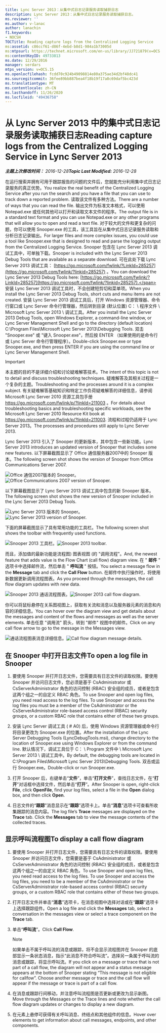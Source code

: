 ```yaml
---
title: Lync Server 2013：从集中式日志记录服务读取捕获日志
description: Lync Server 2013：从集中式日志记录服务读取捕获日志。
ms.reviewer: ''
ms.author: v-lanac
author: lanachin
f1.keywords:
- NOCSH
TOCTitle: Reading capture logs from the Centralized Logging Service
ms:assetid: c86ccf61-d86f-4ebd-b8d1-984a1b73005d
ms:mtpsurl: https://technet.microsoft.com/en-us/library/JJ721879(v=OCS.15)
ms:contentKeyID: 49733813
ms.date: 12/29/2016
manager: serdars
mtps_version: v=OCS.15
ms.openlocfilehash: fcdd70c924b49098814e80a375ae34d2bf48dc41
ms.sourcegitcommit: 36fee89bb887bea4f18b19f17a8c69daf5bc423d
ms.translationtype: MT
ms.contentlocale: zh-CN
ms.lasthandoff: 11/26/2020
ms.locfileid: "49436758"
---
```

# <a name="reading-capture-logs-from-the-centralized-logging-service-in-lync-server-2013"></a><span data-ttu-id="a7020-103">从 Lync Server 2013 中的集中式日志记录服务读取捕获日志</span><span class="sxs-lookup"><span data-stu-id="a7020-103">Reading capture logs from the Centralized Logging Service in Lync Server 2013</span></span>

<div data-xmlns="http://www.w3.org/1999/xhtml">

<div class="topic" data-xmlns="http://www.w3.org/1999/xhtml" data-msxsl="urn:schemas-microsoft-com:xslt" data-cs="https://msdn.microsoft.com/">

<div data-asp="https://msdn2.microsoft.com/asp">



</div>

<div id="mainSection">

<div id="mainBody"><span data-ttu-id="a7020-104">

<span> </span></span><span class="sxs-lookup"><span data-stu-id="a7020-104">

<span> </span></span></span>

<span data-ttu-id="a7020-105">_**主题上次修改时间：** 2016-12-28_</span><span class="sxs-lookup"><span data-stu-id="a7020-105">_**Topic Last Modified:** 2016-12-28_</span></span>

<span data-ttu-id="a7020-106">在运行搜索并拥有可用于跟踪报告的问题的文件后，您就能充分利用集中式日志记录服务的真正优势。</span><span class="sxs-lookup"><span data-stu-id="a7020-106">You realize the real benefit of the Centralized Logging Service after you run the search and you have a file that you can use to track down a reported problem.</span></span> <span data-ttu-id="a7020-107">读取该文件有多种方法。</span><span class="sxs-lookup"><span data-stu-id="a7020-107">There are a number of ways that you can read the file.</span></span> <span data-ttu-id="a7020-108">输出文件为标准文本格式，可以使用 Notepad.exe 或任何其他可以打开和读取文本文件的程序。</span><span class="sxs-lookup"><span data-stu-id="a7020-108">The output file is in a standard text format and you can use Notepad.exe or any other programs that will allow you to open and read a text file.</span></span> <span data-ttu-id="a7020-109">对于较大的文件和更复杂的问题，你可以使用 Snooper.exe 的工具，该工具旨在从集中式日志记录服务读取和分析日志记录输出。</span><span class="sxs-lookup"><span data-stu-id="a7020-109">For larger files and more complex issues, you could use a tool like Snooper.exe that is designed to read and parse the logging output from the Centralized Logging Service.</span></span> <span data-ttu-id="a7020-110">Snooper 包含在 Lync Server 2013 调试工具中，可单独下载。</span><span class="sxs-lookup"><span data-stu-id="a7020-110">Snooper is included with the Lync Server 2013 Debug Tools that are available as a separate download.</span></span> <span data-ttu-id="a7020-111">可在此处下载 Lync Server 2013 调试工具： [https://go.microsoft.com/fwlink/?LinkId=285257](https://go.microsoft.com/fwlink/?linkid=285257) 。</span><span class="sxs-lookup"><span data-stu-id="a7020-111">You can download the Lync Server 2013 Debug Tools here: [https://go.microsoft.com/fwlink/?LinkId=285257](https://go.microsoft.com/fwlink/?linkid=285257).</span></span> <span data-ttu-id="a7020-112">安装 Lync Server 2013 调试工具时，不会创建短剪切和菜单项。</span><span class="sxs-lookup"><span data-stu-id="a7020-112">When you install the Lync Server 2013 Debug Tools, short cuts and menu items are not created.</span></span> <span data-ttu-id="a7020-113">安装 Lync Server 2013 调试工具后，打开 Windows 资源管理器、命令行窗口或 Lync Server 命令行管理器，然后转到目录 (默认位置) C： \\ 程序文件 \\ Microsoft Lync Server 2013 \\ 调试工具。</span><span class="sxs-lookup"><span data-stu-id="a7020-113">After you install the Lync Server 2013 Debug Tools, open Windows Explorer, a command-line window, or Lync Server Management Shell and go to the directory (default location) C:\\Program Files\\Microsoft Lync Server 2013\\Debugging Tools.</span></span> <span data-ttu-id="a7020-114">双击 "Snooper.exe" 或 "键入 Snooper.exe"，然后按 ENTER （如果使用的是命令行或 Lync Server 命令行管理程序）。</span><span class="sxs-lookup"><span data-stu-id="a7020-114">Double-click Snooper.exe or type Snooper.exe, and then press ENTER if you are using the command line or Lync Server Management Shell.</span></span>

<div>


> [!IMPORTANT]  
> <span data-ttu-id="a7020-115">本主题的目的不是详细介绍和讨论疑难解答技术。</span><span class="sxs-lookup"><span data-stu-id="a7020-115">The intent of this topic is not to detail and discuss troubleshooting techniques.</span></span> <span data-ttu-id="a7020-116">疑难解答及其相关过程是一个复杂的主题。</span><span class="sxs-lookup"><span data-stu-id="a7020-116">Troubleshooting and the processes around it is a complex subject.</span></span> <span data-ttu-id="a7020-117">有关疑难解答基础知识和特定工作负荷疑难解答的详细信息，请参阅 Microsoft Lync Server 2010 资源工具包手册 <A href="https://go.microsoft.com/fwlink/p/?linkid=211003">https://go.microsoft.com/fwlink/p/?linkId=211003</A> 。</span><span class="sxs-lookup"><span data-stu-id="a7020-117">For details about troubleshooting basics and troubleshooting specific workloads, see the Microsoft Lync Server 2010 Resource Kit book at <A href="https://go.microsoft.com/fwlink/p/?linkid=211003">https://go.microsoft.com/fwlink/p/?linkId=211003</A>.</span></span> <span data-ttu-id="a7020-118">流程和过程仍适用于 Lync Server 2013。</span><span class="sxs-lookup"><span data-stu-id="a7020-118">The processes and procedures still apply to Lync Server 2013.</span></span>



</div>

<span data-ttu-id="a7020-119">Lync Server 2013 引入了 Snooper 的更新版本，其中包含一些新功能。</span><span class="sxs-lookup"><span data-stu-id="a7020-119">Lync Server 2013 introduces an updated version of Snooper that includes some new features.</span></span> <span data-ttu-id="a7020-120">以下屏幕截图显示了 Office 通信服务器2007中的 Snooper 版本。</span><span class="sxs-lookup"><span data-stu-id="a7020-120">The following screen shot shows the version of Snooper from Office Communications Server 2007.</span></span>

<span data-ttu-id="a7020-121">![Office 通信2007版本的 Snooper。](images/JJ721879.129503a8-8edd-4bb0-a68f-c43f9a548b93(OCS.15).jpg "Office 通信2007版本的 Snooper。")</span><span class="sxs-lookup"><span data-stu-id="a7020-121">![Office Communications 2007 version of Snooper.](images/JJ721879.129503a8-8edd-4bb0-a68f-c43f9a548b93(OCS.15).jpg "Office Communications 2007 version of Snooper.")</span></span>

<span data-ttu-id="a7020-122">以下屏幕截图显示了 Lync Server 2013 调试工具中包含的新 Snooper 版本。</span><span class="sxs-lookup"><span data-stu-id="a7020-122">The following screen shot shows the new version of Snooper included in the Lync Server 2013 Debug Tools.</span></span>

<span data-ttu-id="a7020-123">![Lync Server 2013 版本的 Snooper。](images/JJ721879.131495dd-8220-4ae4-af37-0ac5c318fd45(OCS.15).jpg "Lync Server 2013 版本的 Snooper。")</span><span class="sxs-lookup"><span data-stu-id="a7020-123">![Lync Server 2013 version of Snooper.](images/JJ721879.131495dd-8220-4ae4-af37-0ac5c318fd45(OCS.15).jpg "Lync Server 2013 version of Snooper.")</span></span>

<span data-ttu-id="a7020-124">下面的屏幕截图显示了具有常用功能的工具栏。</span><span class="sxs-lookup"><span data-stu-id="a7020-124">The following screen shot shows the toolbar with frequently used functions.</span></span>

<span data-ttu-id="a7020-125">![Snooper 2013 工具栏。](images/JJ721879.989249c5-a33e-4251-b8b4-411019cc12b2(OCS.15).jpg "Snooper 2013 工具栏。")</span><span class="sxs-lookup"><span data-stu-id="a7020-125">![Snooper 2013 toolbar.](images/JJ721879.989249c5-a33e-4251-b8b4-411019cc12b2(OCS.15).jpg "Snooper 2013 toolbar.")</span></span>

<span data-ttu-id="a7020-126">而且，添加值的最新功能是流程图) 图表视图 (的 "调用流程"。</span><span class="sxs-lookup"><span data-stu-id="a7020-126">And, the newest feature that adds value is the Flow Chart (call flow) diagram view.</span></span> <span data-ttu-id="a7020-127">在 " **邮件** " 选项卡中选择邮件流，然后单击 " **呼叫流** " 按钮。</span><span class="sxs-lookup"><span data-stu-id="a7020-127">You select a message flow in the **Message** tab and click the **Call Flow** button.</span></span> <span data-ttu-id="a7020-128">在邮件中执行操作时，将使用新数据更新调用流程图表。</span><span class="sxs-lookup"><span data-stu-id="a7020-128">As you proceed through the messages, the call flow diagram updates with new data.</span></span>

<span data-ttu-id="a7020-129">![Snooper 2013 通话流程图表。](images/JJ721879.bb8be45d-a842-48fe-86f8-380207d70bab(OCS.15).jpg "Snooper 2013 通话流程图表。")</span><span class="sxs-lookup"><span data-stu-id="a7020-129">![Snooper 2013 call flow diagram.](images/JJ721879.bb8be45d-a842-48fe-86f8-380207d70bab(OCS.15).jpg "Snooper 2013 call flow diagram.")</span></span>

<span data-ttu-id="a7020-130">你可以将鼠标悬停在关系图视图上，获取有关流和消息以及服务器元素的消息和内容的详细信息。</span><span class="sxs-lookup"><span data-stu-id="a7020-130">You can hover over the diagram view and get details about the messages and content of the flows and messages as well as the server elements.</span></span> <span data-ttu-id="a7020-131">单击任意 "调用流" 箭头，转到 "邮件" 视图中的邮件。</span><span class="sxs-lookup"><span data-stu-id="a7020-131">Click on any call flow arrow to go to the message in the Messages view.</span></span>

<span data-ttu-id="a7020-132">![通话流程图表消息详细信息。](images/JJ721879.1147d720-38a9-4bda-8361-78f27ecde3d1(OCS.15).jpg "通话流程图表消息详细信息。")</span><span class="sxs-lookup"><span data-stu-id="a7020-132">![Call flow diagram message details.](images/JJ721879.1147d720-38a9-4bda-8361-78f27ecde3d1(OCS.15).jpg "Call flow diagram message details.")</span></span>

<div>

## <a name="to-open-a-log-file-in-snooper"></a><span data-ttu-id="a7020-133">在 Snooper 中打开日志文件</span><span class="sxs-lookup"><span data-stu-id="a7020-133">To open a log file in Snooper</span></span>

1.  <span data-ttu-id="a7020-p106">要使用 Snooper 并打开日志文件，您需要具有日志文件的读取权限。要使用 Snooper 并访问日志文件，您必须是基于 CsAdministrator 或 CsServerAdministrator 角色的访问控制 (RBAC) 安全组的成员，或者是包含这两个组之一的自定义 RBAC 角色。</span><span class="sxs-lookup"><span data-stu-id="a7020-p106">To use Snooper and open log files, you need read access to the log files. To use Snooper and access the log files you must be a member of the CsAdministrator or the CsServerAdministrator role-based access control (RBAC) security groups, or a custom RBAC role that contains either of these two groups.</span></span>

2.  <span data-ttu-id="a7020-136">安装 Lync Server 调试工具 ( # A0) 后，使用 Windows 资源管理器或命令行将目录更改为 Snooper.exe 的位置。</span><span class="sxs-lookup"><span data-stu-id="a7020-136">After the installation of the Lync Server Debugging Tools (LyncDebugTools.msi), change directory to the location of Snooper.exe using Windows Explorer or from the command line.</span></span> <span data-ttu-id="a7020-137">默认情况下，调试工具位于 C： \\ Program 文件中 \\ Microsoft Lync Server 2013 \\ 调试工具中。</span><span class="sxs-lookup"><span data-stu-id="a7020-137">By default, the debugging tools are located in C:\\Program Files\\Microsoft Lync Server 2013\\Debugging Tools.</span></span> <span data-ttu-id="a7020-138">双击或运行 Snooper.exe。</span><span class="sxs-lookup"><span data-stu-id="a7020-138">Double-click or run Snooper.exe.</span></span>

3.  <span data-ttu-id="a7020-139">打开 Snooper 后，右键单击“**文件**”，单击“**打开文件**”，查找日志文件，在“**打开**”对话框中选择文件，然后单击“**打开**”。</span><span class="sxs-lookup"><span data-stu-id="a7020-139">After Snooper is open, right-click **File**, click **OpenFile**, find your log files, select a file in the **Open** dialog box, and then click **Open**.</span></span>

4.  <span data-ttu-id="a7020-140">日志文件的“**跟踪**”消息显示在“**跟踪**”选项卡上。单击“**消息**”选项卡可查看所收集跟踪的消息内容。</span><span class="sxs-lookup"><span data-stu-id="a7020-140">The log file’s **Trace** messages are displayed on the **Trace** tab. Click the **Messages** tab to view the message contents of the collected traces.</span></span>

</div>

<div>

## <a name="to-display-a-call-flow-diagram"></a><span data-ttu-id="a7020-141">显示呼叫流程图</span><span class="sxs-lookup"><span data-stu-id="a7020-141">To display a call flow diagram</span></span>

1.  <span data-ttu-id="a7020-p108">要使用 Snooper 并打开日志文件，您需要具有日志文件的读取权限。要使用 Snooper 并访问日志文件，您需要是基于 CsAdministrator 或 CsServerAdministrator 角色的访问控制 (RBAC) 安全组的成员，或者是包含这两个组之一的自定义 RBAC 角色。</span><span class="sxs-lookup"><span data-stu-id="a7020-p108">To use Snooper and open log files, you need read access to the log files. To use Snooper and access the log files, you need to be a member of the CsAdministrator or the CsServerAdministrator role-based access control (RBAC) security groups, or a custom RBAC role that contains either of these two groups.</span></span>

2.  <span data-ttu-id="a7020-144">打开日志文件并单击“**消息**”选项卡，在消息视图中选择对话或在“**跟踪**”选项卡上选择跟踪组件。</span><span class="sxs-lookup"><span data-stu-id="a7020-144">Open a log file and click the **Messages** tab, select a conversation in the messages view or select a trace component on the **Trace** tab.</span></span>

3.  <span data-ttu-id="a7020-145">单击“**呼叫流**”。</span><span class="sxs-lookup"><span data-stu-id="a7020-145">Click **Call Flow**.</span></span>
    
    <div>
    

    > [!NOTE]  
    > <span data-ttu-id="a7020-p109">如果单击不属于呼叫流的消息或跟踪，将不会显示流程图并在 Snooper 的底部显示一条状态消息，指示“此消息不符合呼叫流”。选择另一条属于呼叫流的消息或跟踪，将显示呼叫流。</span><span class="sxs-lookup"><span data-stu-id="a7020-p109">If you click on a message or trace that is not part of a call flow, the diagram will not appear and a status message appears at the bottom of Snooper stating “This message is not eligible for callfow”. Choose another message or trace and the call flow will appear if the message or trace is part of a call flow.</span></span>

    
    </div>

4.  <span data-ttu-id="a7020-148">在消息或跟踪行间移动，并注意呼叫流程图是否更新或更改为显示新图。</span><span class="sxs-lookup"><span data-stu-id="a7020-148">Move through the Messages or the Trace lines and note whether the call flow diagram updates or changes to display a new diagram.</span></span>

5.  <span data-ttu-id="a7020-149">在元素上悬停可获得有关呼叫消息、终结点和其他组件的信息。</span><span class="sxs-lookup"><span data-stu-id="a7020-149">Hover over elements to get information about call messages, endpoints, and other components.</span></span>

<span data-ttu-id="a7020-150"></div>

</div>

<span> </span>

</div>

</div>

</span><span class="sxs-lookup"><span data-stu-id="a7020-150"></div>

</div>

<span> </span>

</div>

</div>

</span></span></div>

